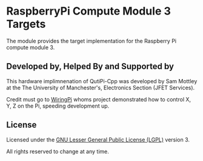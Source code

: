 # RaspberryPi Compute Module 3 Targets

The module provides the target implementation for the Raspberry Pi compute module 3.

## Developed by, Helped By and Supported by

This hardware implimnenation of QutiPi-Cpp was developed by Sam Mottley at the The University of Manchester's, Electronics Section (JFET Services).

Credit must go to [WiringPi](http://wiringpi.com/) whoms project demonstrated how to control X, Y, Z on the Pi, speeding development up.

## License

Licensed under the [GNU Lesser General Public License (LGPL)](http://doc.qt.io/qt-5/lgpl.html) version 3.

All rights reserved to change at any time.
